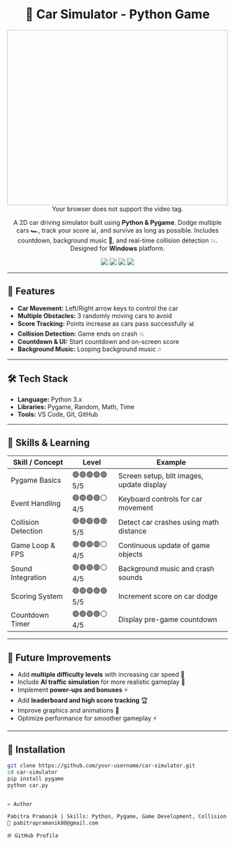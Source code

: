 <h1 align="center">🚗 Car Simulator - Python Game</h1>

<p align="center">
  <img width="700" height="400" controls>
    <source src="demovideo.mp4" type="video/mp4">
    Your browser does not support the video tag.
  </video>
</p>

<p align="center">
  A 2D car driving simulator built using <b>Python & Pygame</b>. Dodge multiple cars 🏎️, track your score 📊, and survive as long as possible. Includes countdown, background music 🎵, and real-time collision detection 💥. Designed for <b>Windows</b> platform.
</p>

<p align="center">
  <img src="https://img.shields.io/badge/Python-3.10-blue?style=flat-square&logo=python"/>
  <img src="https://img.shields.io/badge/Pygame-Game%20Engine-orange?style=flat-square"/>
  <img src="https://img.shields.io/badge/Platform-Windows-brightgreen?style=flat-square"/>
  <img src="https://img.shields.io/badge/Status-Working-green?style=flat-square"/>
</p>

---

## 🚀 Features
- **Car Movement:** Left/Right arrow keys to control the car  
- **Multiple Obstacles:** 3 randomly moving cars to avoid  
- **Score Tracking:** Points increase as cars pass successfully 📊  
- **Collision Detection:** Game ends on crash 💥  
- **Countdown & UI:** Start countdown and on-screen score  
- **Background Music:** Looping background music 🎶  

---

## 🛠 Tech Stack
- **Language:** Python 3.x  
- **Libraries:** Pygame, Random, Math, Time  
- **Tools:** VS Code, Git, GitHub  

---


## 🧠 Skills & Learning

| Skill / Concept       | Level               | Example |
|-----------------------|-------------------|---------|
| Pygame Basics         | 🟢🟢🟢🟢🟢 5/5     | Screen setup, blit images, update display |
| Event Handling        | 🟢🟢🟢🟢⚪ 4/5     | Keyboard controls for car movement |
| Collision Detection   | 🟢🟢🟢🟢🟢 5/5     | Detect car crashes using math distance |
| Game Loop & FPS       | 🟢🟢🟢🟢⚪ 4/5     | Continuous update of game objects |
| Sound Integration     | 🟢🟢🟢🟢⚪ 4/5     | Background music and crash sounds |
| Scoring System        | 🟢🟢🟢🟢🟢 5/5     | Increment score on car dodge |
| Countdown Timer       | 🟢🟢🟢🟢⚪ 4/5     | Display pre-game countdown |

---

## 📌 Future Improvements

- Add **multiple difficulty levels** with increasing car speed 🏁  
- Include **AI traffic simulation** for more realistic gameplay 🤖  
- Implement **power-ups and bonuses** ⚡  
- Add **leaderboard and high score tracking** 🏆  
- Improve graphics and animations 🎨  
- Optimize performance for smoother gameplay ⚡  

---

## 🧩 Installation

```bash
git clone https://github.com/your-username/car-simulator.git
cd car-simulator
pip install pygame
python car.py


✍️ Author

Pabitra Pramanik | Skills: Python, Pygame, Game Development, Collision Detection
📧 pabitrapramanik80@gmail.com

🌐 GitHub Profile